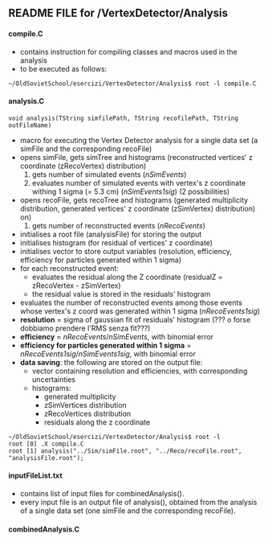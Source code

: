 ## README FILE for /VertexDetector/Analysis


#### compile.C
- contains instruction for compiling classes and macros used in the analysis
- to be executed as follows:
```
~/OldSovietSchool/esercizi/VertexDetector/Analysis$ root -l compile.C
```


#### analysis.C
```
void analysis(TString simfilePath, TString recofilePath, TString outFileName)
```
- macro for executing the Vertex Detector analysis for a single data set (a simFile and the corresponding recoFile)
- opens simFile, gets simTree and histograms (reconstructed vertices' z coordinate (zRecoVertex) distribution)
  1) gets number of simulated events (*nSimEvents*)
  2) evaluates number of simulated events with vertex's z coordinate withing 1 sigma (= 5.3 cm) (*nSimEvents1sig*) (2 possibilities)
- opens recoFile, gets recoTree and histograms (generated multiplicity distribution, generated vertices' z coordinate (zSimVertex) distribution)
on)
  1) gets number of reconstructed events (*nRecoEvents*)
- initialises a root file (analysisFile) for storing the output
- initialises histogram (for residual of vertices' z coordinate)
- initialises vector to store output variables (resolution, efficiency, efficiency for particles generated within 1 sigma)
- for each reconstructed event:
  - evaluates the residual along the Z coordinate (residualZ = zRecoVertex - zSimVertex)
  - the residual value is stored in the residuals' histogram
- evaluates the number of reconstructed events among those events whose vertex's z coord was generated within 1 sigma (*nRecoEvents1sig*)
- **resolution** = sigma of gaussian fit of residuals' histogram (??? o forse dobbiamo prendere l'RMS senza fit???)
- **efficiency** = *nRecoEvents*/*nSimEvents*, with binomial error
- **efficiency for particles generated within 1 sigma** = *nRecoEvents1sig*/*nSimEvents1sig*, with binomial error
- **data saving**: the following are stored on the output file:
  - vector containing resolution and efficiencies, with corresponding uncertainties
  - histograms:
    - generated multiplicity
    - zSimVertices distribution
    - zRecoVertices distribution
    - residuals along the z coordinate
```
~/OldSovietSchool/esercizi/VertexDetector/Analysis$ root -l
root [0] .X compile.C
root [1] analysis("../Sim/simFile.root", "../Reco/recoFile.root", "analysisFile.root");
```


#### inputFileList.txt
- contains list of input files for combinedAnalysis().
- every input file is an output file of analysis(), obtained from the analysis of a single data set (one simFile and the corresponding recoFile).


#### combinedAnalysis.C

